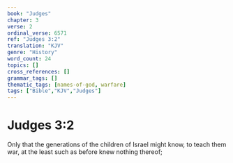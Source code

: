 ```yaml
---
book: "Judges"
chapter: 3
verse: 2
ordinal_verse: 6571
ref: "Judges 3:2"
translation: "KJV"
genre: "History"
word_count: 24
topics: []
cross_references: []
grammar_tags: []
thematic_tags: [names-of-god, warfare]
tags: ["Bible","KJV","Judges"]
---
```


# Judges 3:2

Only that the generations of the children of Israel might know, to teach them war, at the least such as before knew nothing thereof;
